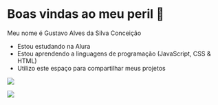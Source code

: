 # Boas vindas ao meu peril 🍎

 Meu nome é Gustavo Alves da Silva Conceição
 
- Estou estudando na Alura
- Estou aprendendo a linguagens de programação (JavaScript, CSS & HTML)
- Utilizo este espaço para compartilhar meus projetos

![](https://media.tenor.com/U0XGtTxu6Z8AAAAM/help-i-need-therapy.gif)

![](https://tenor.com/pt-BR/view/tunip-ghibli-howls-moving-castle-scarecrow-gif-16115347)

